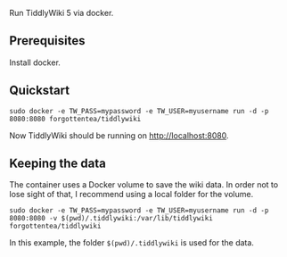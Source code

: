 Run TiddlyWiki 5 via docker.

## Prerequisites

Install docker.

## Quickstart

    sudo docker -e TW_PASS=mypassword -e TW_USER=myusername run -d -p 8080:8080 forgottentea/tiddlywiki

Now TiddlyWiki should be running on [http://localhost:8080](http://localhost:8080).

## Keeping the data

The container uses a Docker volume to save the wiki data. In order not
to lose sight of that, I recommend using a local folder for the volume.

    sudo docker -e TW_PASS=mypassword -e TW_USER=myusername run -d -p 8080:8080 -v $(pwd)/.tiddlywiki:/var/lib/tiddlywiki forgottentea/tiddlywiki

In this example, the folder `$(pwd)/.tiddlywiki` is used for the data.
